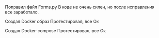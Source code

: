 Поправил файл Forms.py
В коде не очень силен, но после исправления все заработало.

Создал Docker образ
  Протестировал, все Ок
  
Создал Docker-compose
  Протестировал, все Ок
  
